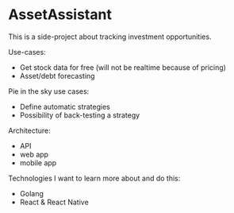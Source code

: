# AssetAssistant
This is a side-project about tracking investment opportunities.

Use-cases:
- Get stock data for free (will not be realtime because of pricing)
- Asset/debt forecasting

Pie in the sky use cases:
- Define automatic strategies
- Possibility of back-testing a strategy

Architecture:
- API
- web app
- mobile app

Technologies I want to learn more about and do this:
- Golang
- React & React Native


